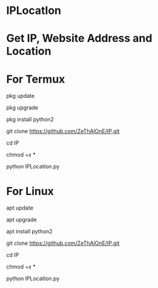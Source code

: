# IPLocatIon
# Get IP, Website Address and Location

# For Termux

pkg update

pkg upgrade

pkg install python2

git clone https://github.com/ZeThAlOnE/IP.git

cd IP

chmod +x *

python IPLocatIon.py

# For Linux

apt update

apt upgrade

apt install python2

git clone https://github.com/ZeThAlOnE/IP.git

cd IP

chmod +x *

python IPLocatIon.py
